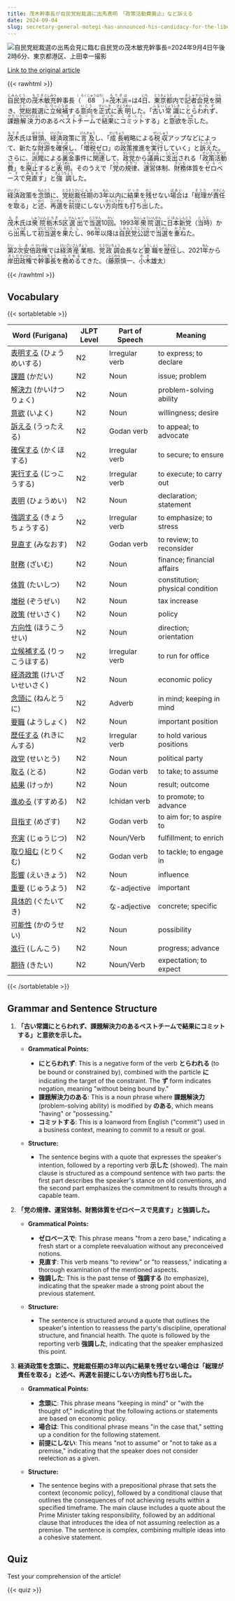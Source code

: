 ```yaml
---
title: 茂木幹事長が自民党総裁選に出馬表明　「政策活動費廃止」など訴える
date: 2024-09-04
slug: secretary-general-motegi-has-announced-his-candidacy-for-the-liberal-democratic-party-presidential-election-advocating-for-the-abolition-of-policy-activity-expenses-among-other-issues
---
```


![自民党総裁選の出馬会見に臨む自民党の茂木敏充幹事長=2024年9月4日午後2時6分、東京都港区、上田幸一撮影](https://www.asahicom.jp/imgopt/img/18eadb7667/comm_L/AS20240904002072.jpg "自民党総裁選の出馬会見に臨む自民党の茂木敏充幹事長=2024年9月4日午後2時6分、東京都港区、上田幸一撮影")

[Link to the original article](https://asahi.com/articles/ASS941T9JS94UTFK00DM.html?iref=pc_politics_top__n)

{{< rawhtml >}}
<p><ruby>自民党<rt>じみんとう</rt></ruby>の<ruby>茂木<rt>もてぎ</rt></ruby><ruby>敏充<rt>としみつ</rt></ruby>幹事長<ruby>（<rt>（</rt></ruby><ruby>68<rt>ろくじゅうはち</rt></ruby><ruby>）<rt>）</rt></ruby>=<ruby>茂木派<rt>もてぎは</rt></ruby>=は4<ruby>日<rt>にち</rt></ruby>、<ruby>東京都<rt>とうきょうと</rt></ruby>内で<ruby>記者会見<rt>きしゃかいけん</rt></ruby>を<ruby>開<rt>ひら</rt></ruby>き、<ruby>党<rt>とう</rt></ruby>総裁選<ruby>に<rt>に</rt></ruby><ruby>立候補<rt>りっこうほ</rt></ruby>する<ruby>意向<rt>いこう</rt></ruby>を<ruby>正式<rt>せいしき</rt></ruby>に<ruby>表明<rt>ひょうめい</rt></ruby>した。「<ruby>古い<rt>ふるい</rt></ruby><ruby>常識<rt>じょうしき</rt></ruby>に<ruby>とらわれず<rt>とらわれず</rt></ruby>、<ruby>課題<rt>かだい</rt></ruby><ruby>解決力<rt>かいけつりょく</rt></ruby>のある<ruby>ベストチーム<rt>べすとちーむ</rt></ruby>で<ruby>結果<rt>けっか</rt></ruby>に<ruby>コミット<rt>こみっと</rt></ruby>する」と<ruby>意欲<rt>いよく</rt></ruby>を<ruby>示<rt>しめ</rt></ruby>した。</p>

<p><ruby>茂木<rt>もてぎ</rt></ruby>氏は<ruby>冒頭<rt>ぼうとう</rt></ruby>、<ruby>経済<rt>けいざい</rt></ruby>政策に<ruby>言及<rt>げんきゅう</rt></ruby>し、「<ruby>成長<rt>せいちょう</rt></ruby>戦略による<ruby>税収<rt>ぜいしゅう</rt></ruby>アップなどによって、新たな<ruby>財源<rt>ざいげん</rt></ruby>を<ruby>確保<rt>かくほ</rt></ruby>し、「<ruby>増税<rt>ぞうぜい</rt></ruby>ゼロ」の<ruby>政策<rt>せいさく</rt></ruby>推進を<ruby>実行<rt>じっこう</rt></ruby>していく」と<ruby>訴え<rt>うったえ</rt></ruby>た。さらに、<ruby>派閥<rt>はばつ</rt></ruby>による<ruby>裏金<rt>うらがね</rt></ruby>事件に<ruby>関連<rt>かんれん</rt></ruby>して、<ruby>政党<rt>せいとう</rt></ruby>から<ruby>議員<rt>ぎいん</rt></ruby>に<ruby>支出<rt>ししゅつ</rt></ruby>される「<ruby>政策活動費<rt>せいさくかつどうひ</rt></ruby>」を<ruby>廃止<rt>はいし</rt></ruby>すると<ruby>表明<rt>ひょうめい</rt></ruby>。そのうえで「<ruby>党<rt>とう</rt></ruby>の<ruby>規律<rt>きりつ</rt></ruby>、<ruby>運営<rt>うんえい</rt></ruby>体制、<ruby>財務<rt>ざいむ</rt></ruby>体質を<ruby>ゼロベース<rt>ぜろべーす</rt></ruby>で<ruby>見直す<rt>みなおす</rt></ruby>」と<ruby>強調<rt>きょうちょう</rt></ruby>した。</p>

<p><ruby>経済<rt>けいざい</rt></ruby>政策を<ruby>念頭<rt>ねんとう</rt></ruby>に、<ruby>党<rt>とう</rt></ruby><ruby>総裁<rt>そうさい</rt></ruby><ruby>任期<rt>にんき</rt></ruby>の3<ruby>年<rt>ねん</rt></ruby>以内に<ruby>結果<rt>けっか</rt></ruby>を<ruby>残<rt>のこ</rt></ruby>せない<ruby>場合<rt>ばあい</rt></ruby>は「<ruby>総理<rt>そうり</rt></ruby>が<ruby>責任<rt>せきにん</rt></ruby>を<ruby>取<rt>と</rt></ruby>る」と<ruby>述<rt>のべ</rt></ruby>、<ruby>再選<rt>さいせん</rt></ruby>を<ruby>前提<rt>ぜんてい</rt></ruby>にしない<ruby>方向性<rt>ほうこうせい</rt></ruby>も<ruby>打<rt>う</rt></ruby>ち<ruby>出<rt>だ</rt></ruby>した。</p>

<p><ruby>茂木<rt>もぎ</rt></ruby>氏は<ruby>衆院<rt>しゅういん</rt></ruby><ruby>栃木<rt>とちぎ</rt></ruby>5<ruby>区<rt>く</rt></ruby><ruby>選出<rt>せんしゅつ</rt></ruby>で<ruby>当選<rt>とうせん</rt></ruby>10<ruby>回<rt>かい</rt></ruby>。1993<ruby>年<rt>ねん</rt></ruby><ruby>衆院選<rt>しゅういんせん</rt></ruby>に<ruby>日本<rt>にほん</rt></ruby><ruby>新党<rt>しんとう</rt></ruby>（<ruby>当時<rt>とうじ</rt></ruby>）から<ruby>出馬<rt>しゅつば</rt></ruby>して<ruby>初<rt>はじ</rt></ruby><ruby>当選<rt>とうせん</rt></ruby>を<ruby>果たし<rt>はたし</rt></ruby>、96<ruby>年<rt>ねん</rt></ruby>以降は<ruby>自民党<rt>じみんとう</rt></ruby><ruby>公認<rt>こうにん</rt></ruby>で<ruby>当選<rt>とうせん</rt></ruby>を<ruby>重ね<rt>かさね</rt></ruby>た。</p>

<p><ruby>第<rt>だい</rt></ruby>2<ruby>次<rt>じ</rt></ruby><ruby>安倍<rt>あべ</rt></ruby><ruby>政権<rt>せいけん</rt></ruby>では<ruby>経済<rt>けいざい</rt></ruby><ruby>産業<rt>さんぎょう</rt></ruby>相、<ruby>党<rt>とう</rt></ruby><ruby>政調<rt>せいちょう</rt></ruby>会長など<ruby>要職<rt>ようしょく</rt></ruby>を<ruby>歴任<rt>れきにん</rt></ruby>し、2021<ruby>年<rt>ねん</rt></ruby>から<ruby>岸田<rt>きしだ</rt></ruby><ruby>政権<rt>せいけん</rt></ruby>で<ruby>幹事長<rt>かんじちょう</rt></ruby>を<ruby>務める<rt>つとめる</rt></ruby>てきた。（<ruby>藤原<rt>ふじわら</rt></ruby>慎一、<ruby>小木<rt>おぎ</rt></ruby>雄太）</p>
{{< /rawhtml >}}

## Vocabulary


{{< sortabletable >}}

| Word (Furigana)          | JLPT Level | Part of Speech         | Meaning                          |
|--------------------------|------------|-------------------------|----------------------------------|
|[表明する](https://jisho.org/search/%E8%A1%A8%E6%98%8E%E3%81%99%E3%82%8B) (ひょうめいする)| N2         | Irregular verb          | to express; to declare           |
|[課題](https://jisho.org/search/%E8%AA%B2%E9%A1%8C) (かだい)| N2         | Noun                    | issue; problem                   |
|[解決力](https://jisho.org/search/%E8%A7%A3%E6%B1%BA%E5%8A%9B) (かいけつりょく)| N2         | Noun                    | problem-solving ability          |
|[意欲](https://jisho.org/search/%E6%84%8F%E6%AC%B2) (いよく)| N2         | Noun                    | willingness; desire              |
|[訴える](https://jisho.org/search/%E8%A8%B4%E3%81%88%E3%82%8B) (うったえる)| N2         | Godan verb              | to appeal; to advocate           |
|[確保する](https://jisho.org/search/%E7%A2%BA%E4%BF%9D%E3%81%99%E3%82%8B) (かくほする)| N2         | Irregular verb          | to secure; to ensure             |
|[実行する](https://jisho.org/search/%E5%AE%9F%E8%A1%8C%E3%81%99%E3%82%8B) (じっこうする)| N2         | Irregular verb          | to execute; to carry out         |
|[表明](https://jisho.org/search/%E8%A1%A8%E6%98%8E) (ひょうめい)| N2         | Noun                    | declaration; statement           |
|[強調する](https://jisho.org/search/%E5%BC%B7%E8%AA%BF%E3%81%99%E3%82%8B) (きょうちょうする)| N2       | Irregular verb          | to emphasize; to stress          |
|[見直す](https://jisho.org/search/%E8%A6%8B%E7%9B%B4%E3%81%99) (みなおす)| N2         | Godan verb              | to review; to reconsider         |
|[財務](https://jisho.org/search/%E8%B2%A1%E5%8B%99) (ざいむ)| N2         | Noun                    | finance; financial affairs       |
|[体質](https://jisho.org/search/%E4%BD%93%E8%B3%AA) (たいしつ)| N2         | Noun                    | constitution; physical condition  |
|[増税](https://jisho.org/search/%E5%A2%97%E7%A8%8E) (ぞうぜい)| N2         | Noun                    | tax increase                     |
|[政策](https://jisho.org/search/%E6%94%BF%E7%AD%96) (せいさく)| N2         | Noun                    | policy                           |
|[方向性](https://jisho.org/search/%E6%96%B9%E5%90%91%E6%80%A7) (ほうこうせい)| N2         | Noun                    | direction; orientation           |
|[立候補する](https://jisho.org/search/%E7%AB%8B%E5%80%99%E8%A3%9C%E3%81%99%E3%82%8B) (りっこうほする)| N2       | Irregular verb          | to run for office                |
|[経済政策](https://jisho.org/search/%E7%B5%8C%E6%B8%88%E6%94%BF%E7%AD%96) (けいざいせいさく)| N2       | Noun                    | economic policy                  |
|[念頭に](https://jisho.org/search/%E5%BF%B5%E9%A0%AD%E3%81%AB) (ねんとうに)| N2         | Adverb                  | in mind; keeping in mind         |
|[要職](https://jisho.org/search/%E8%A6%81%E8%81%B7) (ようしょく)| N2         | Noun                    | important position               |
|[歴任する](https://jisho.org/search/%E6%AD%B4%E4%BB%BB%E3%81%99%E3%82%8B) (れきにんする)| N2         | Irregular verb          | to hold various positions        |
|[政党](https://jisho.org/search/%E6%94%BF%E5%85%9A) (せいとう)| N2         | Noun                    | political party                  |
|[取る](https://jisho.org/search/%E5%8F%96%E3%82%8B) (とる)| N2         | Godan verb              | to take; to assume              |
|[結果](https://jisho.org/search/%E7%B5%90%E6%9E%9C) (けっか)| N2         | Noun                    | result; outcome                  |
|[進める](https://jisho.org/search/%E9%80%B2%E3%82%81%E3%82%8B) (すすめる)| N2         | Ichidan verb            | to promote; to advance           |
|[目指す](https://jisho.org/search/%E7%9B%AE%E6%8C%87%E3%81%99) (めざす)| N2         | Godan verb              | to aim for; to aspire to        |
|[充実](https://jisho.org/search/%E5%85%85%E5%AE%9F) (じゅうじつ)| N2         | Noun/Verb               | fulfillment; to enrich           |
|[取り組む](https://jisho.org/search/%E5%8F%96%E3%82%8A%E7%B5%84%E3%82%80) (とりくむ)| N2         | Godan verb              | to tackle; to engage in         |
|[影響](https://jisho.org/search/%E5%BD%B1%E9%9F%BF) (えいきょう)| N2         | Noun                    | influence                        |
|[重要](https://jisho.org/search/%E9%87%8D%E8%A6%81) (じゅうよう)| N2         | な-adjective            | important                        |
|[具体的](https://jisho.org/search/%E5%85%B7%E4%BD%93%E7%9A%84) (ぐたいてき)| N2         | な-adjective            | concrete; specific               |
|[可能性](https://jisho.org/search/%E5%8F%AF%E8%83%BD%E6%80%A7) (かのうせい)| N2         | Noun                    | possibility                      |
|[進行](https://jisho.org/search/%E9%80%B2%E8%A1%8C) (しんこう)| N2         | Noun                    | progress; advance                |
|[期待](https://jisho.org/search/%E6%9C%9F%E5%BE%85) (きたい)| N2         | Noun/Verb               | expectation; to expect           |

{{< /sortabletable >}}


## Grammar and Sentence Structure

1. **「古い常識にとらわれず、課題解決力のあるベストチームで結果にコミットする」と意欲を示した。**

   - **Grammatical Points:**
     - **にとらわれず**: This is a negative form of the verb **とらわれる** (to be bound or constrained by), combined with the particle **に** indicating the target of the constraint. The **ず** form indicates negation, meaning "without being bound by."
     - **課題解決力のある**: This is a noun phrase where **課題解決力** (problem-solving ability) is modified by **のある**, which means "having" or "possessing."
     - **コミットする**: This is a loanword from English ("commit") used in a business context, meaning to commit to a result or goal.

   - **Structure:**
     - The sentence begins with a quote that expresses the speaker's intention, followed by a reporting verb **示した** (showed). The main clause is structured as a compound sentence with two parts: the first part describes the speaker's stance on old conventions, and the second part emphasizes the commitment to results through a capable team.

2. **「党の規律、運営体制、財務体質をゼロベースで見直す」と強調した。**

   - **Grammatical Points:**
     - **ゼロベースで**: This phrase means "from a zero base," indicating a fresh start or a complete reevaluation without any preconceived notions.
     - **見直す**: This verb means "to review" or "to reassess," indicating a thorough examination of the mentioned aspects.
     - **強調した**: This is the past tense of **強調する** (to emphasize), indicating that the speaker made a strong point about the previous statement.

   - **Structure:**
     - The sentence is structured around a quote that outlines the speaker's intention to reassess the party's discipline, operational structure, and financial health. The quote is followed by the reporting verb **強調した**, indicating that the speaker emphasized this point.

3. **経済政策を念頭に、党総裁任期の3年以内に結果を残せない場合は「総理が責任を取る」と述べ、再選を前提にしない方向性も打ち出した。**

   - **Grammatical Points:**
     - **念頭に**: This phrase means "keeping in mind" or "with the thought of," indicating that the following actions or statements are based on economic policy.
     - **場合は**: This conditional phrase means "in the case that," setting up a condition for the following statement.
     - **前提にしない**: This means "not to assume" or "not to take as a premise," indicating that the speaker does not consider reelection as a given.

   - **Structure:**
     - The sentence begins with a prepositional phrase that sets the context (economic policy), followed by a conditional clause that outlines the consequences of not achieving results within a specified timeframe. The main clause includes a quote about the Prime Minister taking responsibility, followed by an additional clause that introduces the idea of not assuming reelection as a premise. The sentence is complex, combining multiple ideas into a cohesive statement.

## Quiz

Test your comprehension of the article!

{{< quiz >}}